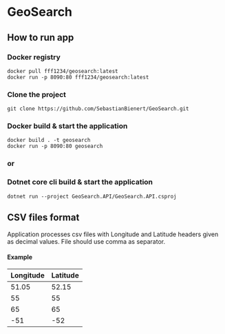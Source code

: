 # GeoSearch

## How to run app

### Docker registry
    docker pull fff1234/geosearch:latest
    docker run -p 8090:80 fff1234/geosearch:latest

### Clone the project
	git clone https://github.com/SebastianBienert/GeoSearch.git

### Docker build & start the application
	docker build . -t geosearch
    docker run -p 8090:80 geosearch

### or

### Dotnet core cli build & start the application
    dotnet run --project GeoSearch.API/GeoSearch.API.csproj

## CSV files format
Application processes csv files with Longitude and Latitude headers given as decimal values.
File should use comma as separator.

#### Example
|Longitude|Latitude|
|---------|--------|
|51.05    | 52.15  |
|55       | 55     |
|65       | 65     |
|-51      | -52    |

    
